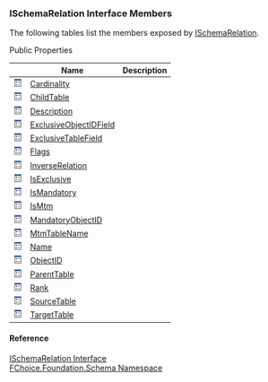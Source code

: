 ﻿### ISchemaRelation Interface Members

The following tables list the members exposed by [ISchemaRelation](fcSDK~FChoice.Foundation.Schema.ISchemaRelation.md).

Public Properties

|   | Name | Description |
| --- | --- | --- |
| ![ Property](dotnetimages/Property.png) | [Cardinality](fcSDK~FChoice.Foundation.Schema.ISchemaRelation~Cardinality.md) |   |
| ![ Property](dotnetimages/Property.png) | [ChildTable](fcSDK~FChoice.Foundation.Schema.ISchemaRelation~ChildTable.md) |   |
| ![ Property](dotnetimages/Property.png) | [Description](fcSDK~FChoice.Foundation.Schema.ISchemaRelation~Description.md) |   |
| ![ Property](dotnetimages/Property.png) | [ExclusiveObjectIDField](fcSDK~FChoice.Foundation.Schema.ISchemaRelation~ExclusiveObjectIDField.md) |   |
| ![ Property](dotnetimages/Property.png) | [ExclusiveTableField](fcSDK~FChoice.Foundation.Schema.ISchemaRelation~ExclusiveTableField.md) |   |
| ![ Property](dotnetimages/Property.png) | [Flags](fcSDK~FChoice.Foundation.Schema.ISchemaRelation~Flags.md) |   |
| ![ Property](dotnetimages/Property.png) | [InverseRelation](fcSDK~FChoice.Foundation.Schema.ISchemaRelation~InverseRelation.md) |   |
| ![ Property](dotnetimages/Property.png) | [IsExclusive](fcSDK~FChoice.Foundation.Schema.ISchemaRelation~IsExclusive.md) |   |
| ![ Property](dotnetimages/Property.png) | [IsMandatory](fcSDK~FChoice.Foundation.Schema.ISchemaRelation~IsMandatory.md) |   |
| ![ Property](dotnetimages/Property.png) | [IsMtm](fcSDK~FChoice.Foundation.Schema.ISchemaRelation~IsMtm.md) |   |
| ![ Property](dotnetimages/Property.png) | [MandatoryObjectID](fcSDK~FChoice.Foundation.Schema.ISchemaRelation~MandatoryObjectID.md) |   |
| ![ Property](dotnetimages/Property.png) | [MtmTableName](fcSDK~FChoice.Foundation.Schema.ISchemaRelation~MtmTableName.md) |   |
| ![ Property](dotnetimages/Property.png) | [Name](fcSDK~FChoice.Foundation.Schema.ISchemaRelation~Name.md) |   |
| ![ Property](dotnetimages/Property.png) | [ObjectID](fcSDK~FChoice.Foundation.Schema.ISchemaRelation~ObjectID.md) |   |
| ![ Property](dotnetimages/Property.png) | [ParentTable](fcSDK~FChoice.Foundation.Schema.ISchemaRelation~ParentTable.md) |   |
| ![ Property](dotnetimages/Property.png) | [Rank](fcSDK~FChoice.Foundation.Schema.ISchemaRelation~Rank.md) |   |
| ![ Property](dotnetimages/Property.png) | [SourceTable](fcSDK~FChoice.Foundation.Schema.ISchemaRelation~SourceTable.md) |   |
| ![ Property](dotnetimages/Property.png) | [TargetTable](fcSDK~FChoice.Foundation.Schema.ISchemaRelation~TargetTable.md) |   |





#### Reference

[ISchemaRelation Interface](fcSDK~FChoice.Foundation.Schema.ISchemaRelation.md)  
[FChoice.Foundation.Schema Namespace](fcSDK~FChoice.Foundation.Schema_namespace.md)